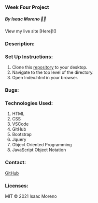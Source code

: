 ### Week Four Project

##### By Isaac Moreno 👨‍💻

View my live site [Here]!()

### Description:

### Set Up Instructions:

1. Clone this [repository]() to your desktop.
2. Navigate to the top level of the directory.
3. Open Index.html in your browser.

### Bugs:

### Technologies Used:

1. HTML
2. CSS
3. VSCode
4. GitHub
5. Bootstrap
6. Jquery
7. Object Oriented Programming
8. JavaScript Object Notation

### Contact:

[GitHub](https://github.com/isaacrmoreno)

### Licenses:

MIT &copy; 2021 Isaac Moreno
